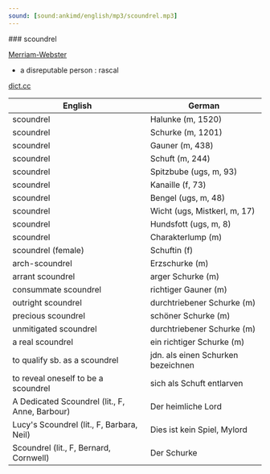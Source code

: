 ```yaml
---
sound: [sound:ankimd/english/mp3/scoundrel.mp3]
---
```


\### scoundrel

[Merriam-Webster](https://www.merriam-webster.com/dictionary/scoundrel)

- a disreputable person : rascal

[dict.cc](https://www.dict.cc/scoundrel)

| English        | German       |
| -------------- | ------------ |
| scoundrel | Halunke (m, 1520) |
| scoundrel | Schurke (m, 1201) |
| scoundrel | Gauner (m, 438) |
| scoundrel | Schuft (m, 244) |
| scoundrel | Spitzbube (ugs, m, 93) |
| scoundrel | Kanaille (f, 73) |
| scoundrel | Bengel (ugs, m, 48) |
| scoundrel | Wicht (ugs, Mistkerl, m, 17) |
| scoundrel | Hundsfott (ugs, m, 8) |
| scoundrel | Charakterlump (m) |
| scoundrel (female) | Schuftin (f) |
| arch-scoundrel | Erzschurke (m) |
| arrant scoundrel | arger Schurke (m) |
| consummate scoundrel | richtiger Gauner (m) |
| outright scoundrel | durchtriebener Schurke (m) |
| precious scoundrel | schöner Schurke (m) |
| unmitigated scoundrel | durchtriebener Schurke (m) |
| a real scoundrel | ein richtiger Schurke (m) |
| to qualify sb. as a scoundrel | jdn. als einen Schurken bezeichnen |
| to reveal oneself to be a scoundrel | sich als Schuft entlarven |
| A Dedicated Scoundrel (lit., F, Anne, Barbour) | Der heimliche Lord |
| Lucy's Scoundrel (lit., F, Barbara, Neil) | Dies ist kein Spiel, Mylord |
| Scoundrel (lit., F, Bernard, Cornwell) | Der Schurke |
